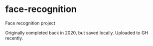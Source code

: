 # face-recognition
Face recognition project

Originally completed back in 2020, but saved locally. Uploaded to GH recently. 
